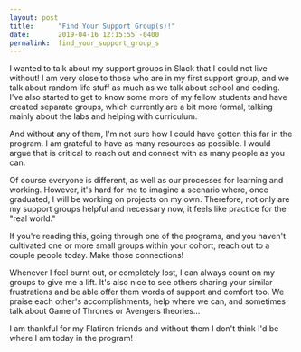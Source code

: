 ```yaml
---
layout: post
title:      "Find Your Support Group(s)!"
date:       2019-04-16 12:15:55 -0400
permalink:  find_your_support_group_s
---
```



I wanted to talk about my support groups in Slack that I could not live without! I am very close to those who are in my first support group, and we talk about random life stuff as much as we talk about school and coding. I've also started to get to know some more of my fellow students and have created separate groups, which currently are a bit more formal, talking mainly about the labs and helping with curriculum. 

And without any of them, I'm not sure how I could have gotten this far in the program. I am grateful to have as many resources as possible. I would argue that is critical to reach out and connect with as many people as you can. 

Of course everyone is different, as well as our processes for learning and working. However, it's hard for me to imagine a scenario where, once graduated, I will be working on projects on my own. Therefore, not only are my support groups helpful and necessary now, it feels like practice for the "real world."

If you're reading this, going through one of the programs, and you haven't cultivated one or more small groups within your cohort, reach out to a couple people today. Make those connections! 

Whenever I feel burnt out, or completely lost, I can always count on my groups to give me a lift. It's also nice to see others sharing your similar frustrations and be able offer them words of support and comfort too. We praise each other's accomplishments, help where we can, and sometimes talk about Game of Thrones or Avengers theories...

I am thankful for my Flatiron friends and without them I don't think I'd be where I am today in the program!
